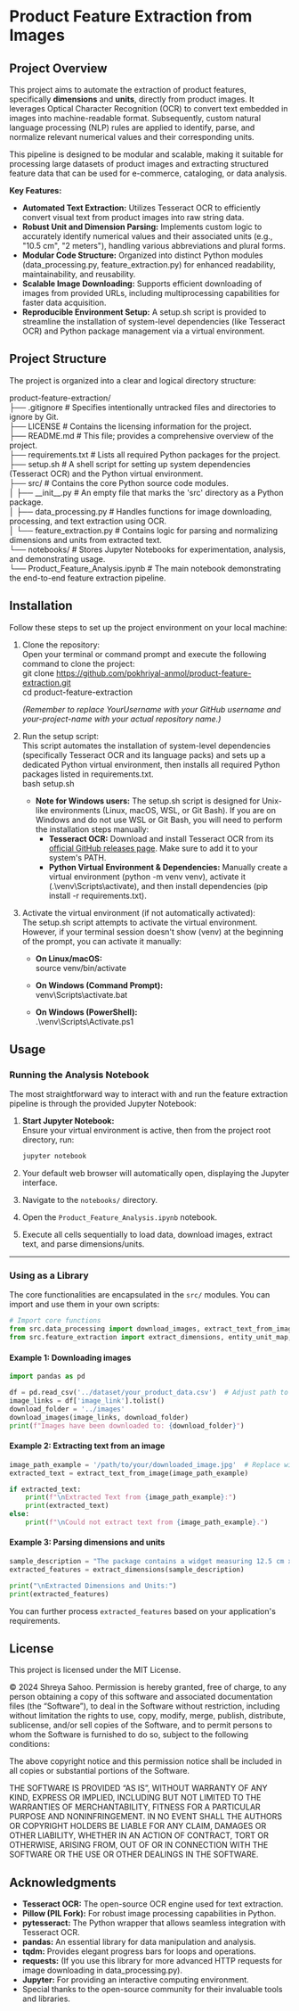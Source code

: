 # **Product Feature Extraction from Images**

## **Project Overview**

This project aims to automate the extraction of product features, specifically **dimensions** and **units**, directly from product images. It leverages Optical Character Recognition (OCR) to convert text embedded in images into machine-readable format. Subsequently, custom natural language processing (NLP) rules are applied to identify, parse, and normalize relevant numerical values and their corresponding units.

This pipeline is designed to be modular and scalable, making it suitable for processing large datasets of product images and extracting structured feature data that can be used for e-commerce, cataloging, or data analysis.

**Key Features:**

* **Automated Text Extraction:** Utilizes Tesseract OCR to efficiently convert visual text from product images into raw string data.  
* **Robust Unit and Dimension Parsing:** Implements custom logic to accurately identify numerical values and their associated units (e.g., "10.5 cm", "2 meters"), handling various abbreviations and plural forms.  
* **Modular Code Structure:** Organized into distinct Python modules (data\_processing.py, feature\_extraction.py) for enhanced readability, maintainability, and reusability.  
* **Scalable Image Downloading:** Supports efficient downloading of images from provided URLs, including multiprocessing capabilities for faster data acquisition.  
* **Reproducible Environment Setup:** A setup.sh script is provided to streamline the installation of system-level dependencies (like Tesseract OCR) and Python package management via a virtual environment.

## **Project Structure**

The project is organized into a clear and logical directory structure:

product-feature-extraction/  
├── .gitignore             \# Specifies intentionally untracked files and directories to ignore by Git.  
├── LICENSE                \# Contains the licensing information for the project.  
├── README.md              \# This file; provides a comprehensive overview of the project.  
├── requirements.txt       \# Lists all required Python packages for the project.  
├── setup.sh               \# A shell script for setting up system dependencies (Tesseract OCR) and the Python virtual environment.  
├── src/                   \# Contains the core Python source code modules.  
│   ├── \_\_init\_\_.py        \# An empty file that marks the 'src' directory as a Python package.  
│   ├── data\_processing.py \# Handles functions for image downloading, processing, and text extraction using OCR.  
│   └── feature\_extraction.py \# Contains logic for parsing and normalizing dimensions and units from extracted text.  
└── notebooks/             \# Stores Jupyter Notebooks for experimentation, analysis, and demonstrating usage.  
    └── Product\_Feature\_Analysis.ipynb \# The main notebook demonstrating the end-to-end feature extraction pipeline.

## **Installation**

Follow these steps to set up the project environment on your local machine:

1. Clone the repository:  
   Open your terminal or command prompt and execute the following command to clone the project:  
   git clone https://github.com/pokhriyal-anmol/product-feature-extraction.git  
   cd product-feature-extraction

   *(Remember to replace YourUsername with your GitHub username and your-project-name with your actual repository name.)*  
2. Run the setup script:  
   This script automates the installation of system-level dependencies (specifically Tesseract OCR and its language packs) and sets up a dedicated Python virtual environment, then installs all required Python packages listed in requirements.txt.  
   bash setup.sh

   * **Note for Windows users:** The setup.sh script is designed for Unix-like environments (Linux, macOS, WSL, or Git Bash). If you are on Windows and do not use WSL or Git Bash, you will need to perform the installation steps manually:  
     * **Tesseract OCR:** Download and install Tesseract OCR from its [official GitHub releases page](https://github.com/tesseract-ocr/tesseract/wiki/Downloads). Make sure to add it to your system's PATH.  
     * **Python Virtual Environment & Dependencies:** Manually create a virtual environment (python \-m venv venv), activate it (.\\venv\\Scripts\\activate), and then install dependencies (pip install \-r requirements.txt).  
3. Activate the virtual environment (if not automatically activated):  
   The setup.sh script attempts to activate the virtual environment. However, if your terminal session doesn't show (venv) at the beginning of the prompt, you can activate it manually:  
   * **On Linux/macOS:**  
     source venv/bin/activate

   * **On Windows (Command Prompt):**  
     venv\\Scripts\\activate.bat

   * **On Windows (PowerShell):**  
     .\\venv\\Scripts\\Activate.ps1


## **Usage**

### **Running the Analysis Notebook**

The most straightforward way to interact with and run the feature extraction pipeline is through the provided Jupyter Notebook:

1. **Start Jupyter Notebook:**  
   Ensure your virtual environment is active, then from the project root directory, run:  
   ```bash
   jupyter notebook
   ```

2. Your default web browser will automatically open, displaying the Jupyter interface.  
3. Navigate to the `notebooks/` directory.  
4. Open the `Product_Feature_Analysis.ipynb` notebook.  
5. Execute all cells sequentially to load data, download images, extract text, and parse dimensions/units.

---

### **Using as a Library**

The core functionalities are encapsulated in the `src/` modules. You can import and use them in your own scripts:

```python
# Import core functions
from src.data_processing import download_images, extract_text_from_image
from src.feature_extraction import extract_dimensions, entity_unit_map, allowed_units, unit_abbreviation_map, irregular_plurals
```

#### Example 1: Downloading images
```python
import pandas as pd

df = pd.read_csv('../dataset/your_product_data.csv')  # Adjust path to your dataset
image_links = df['image_link'].tolist()
download_folder = '../images'
download_images(image_links, download_folder)
print(f"Images have been downloaded to: {download_folder}")
```

#### Example 2: Extracting text from an image
```python
image_path_example = '/path/to/your/downloaded_image.jpg'  # Replace with actual image path
extracted_text = extract_text_from_image(image_path_example)

if extracted_text:
    print(f"\nExtracted Text from {image_path_example}:")
    print(extracted_text)
else:
    print(f"\nCould not extract text from {image_path_example}.")
```

#### Example 3: Parsing dimensions and units
```python
sample_description = "The package contains a widget measuring 12.5 cm x 5 in and weighing 2 lbs. It needs 220V."
extracted_features = extract_dimensions(sample_description)

print("\nExtracted Dimensions and Units:")
print(extracted_features)
```

You can further process `extracted_features` based on your application's requirements.


## **License**

This project is licensed under the MIT License.

© 2024 Shreya Sahoo. Permission is hereby granted, free of charge, to any person obtaining a copy of this software and associated documentation files (the “Software”), to deal in the Software without restriction, including without limitation the rights to use, copy, modify, merge, publish, distribute, sublicense, and/or sell copies of the Software, and to permit persons to whom the Software is furnished to do so, subject to the following conditions:

The above copyright notice and this permission notice shall be included in all copies or substantial portions of the Software.

THE SOFTWARE IS PROVIDED “AS IS”, WITHOUT WARRANTY OF ANY KIND, EXPRESS OR IMPLIED, INCLUDING BUT NOT LIMITED TO THE WARRANTIES OF MERCHANTABILITY, FITNESS FOR A PARTICULAR PURPOSE AND NONINFRINGEMENT. IN NO EVENT SHALL THE AUTHORS OR COPYRIGHT HOLDERS BE LIABLE FOR ANY CLAIM, DAMAGES OR OTHER LIABILITY, WHETHER IN AN ACTION OF CONTRACT, TORT OR OTHERWISE, ARISING FROM, OUT OF OR IN CONNECTION WITH THE SOFTWARE OR THE USE OR OTHER DEALINGS IN THE SOFTWARE.


## **Acknowledgments**

* **Tesseract OCR:** The open-source OCR engine used for text extraction.  
* **Pillow (PIL Fork):** For robust image processing capabilities in Python.  
* **pytesseract:** The Python wrapper that allows seamless integration with Tesseract OCR.  
* **pandas:** An essential library for data manipulation and analysis.  
* **tqdm:** Provides elegant progress bars for loops and operations.  
* **requests:** (If you use this library for more advanced HTTP requests for image downloading in data\_processing.py).  
* **Jupyter:** For providing an interactive computing environment.  
* Special thanks to the open-source community for their invaluable tools and libraries.